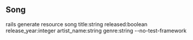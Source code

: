 Song
  -

rails generate resource song title:string released:boolean release_year:integer artist_name:string genre:string --no-test-framework
